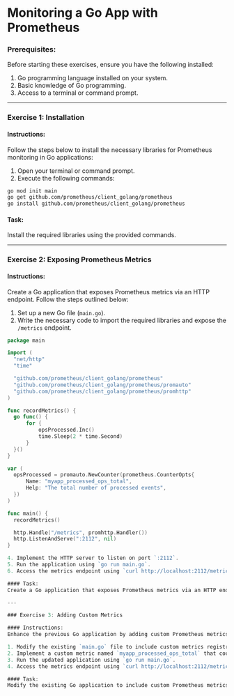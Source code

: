 # Monitoring a Go App with Prometheus 
### Prerequisites:
Before starting these exercises, ensure you have the following installed:

1. Go programming language installed on your system.
2. Basic knowledge of Go programming.
3. Access to a terminal or command prompt.

---

### Exercise 1: Installation

#### Instructions:
Follow the steps below to install the necessary libraries for Prometheus monitoring in Go applications:

1. Open your terminal or command prompt.
2. Execute the following commands:

```bash
go mod init main
go get github.com/prometheus/client_golang/prometheus
go install github.com/prometheus/client_golang/prometheus
```

#### Task:
Install the required libraries using the provided commands.

---

### Exercise 2: Exposing Prometheus Metrics

#### Instructions:
Create a Go application that exposes Prometheus metrics via an HTTP endpoint. Follow the steps outlined below:

1. Set up a new Go file (`main.go`).
2. Write the necessary code to import the required libraries and expose the `/metrics` endpoint.

  ```go
package main

import (
    "net/http"
    "time"

    "github.com/prometheus/client_golang/prometheus"
    "github.com/prometheus/client_golang/prometheus/promauto"
    "github.com/prometheus/client_golang/prometheus/promhttp"
)

func recordMetrics() {
    go func() {
        for {
            opsProcessed.Inc()
            time.Sleep(2 * time.Second)
        }
    }()
}

var (
    opsProcessed = promauto.NewCounter(prometheus.CounterOpts{
        Name: "myapp_processed_ops_total",
        Help: "The total number of processed events",
    })
)

func main() {
    recordMetrics()

    http.Handle("/metrics", promhttp.Handler())
    http.ListenAndServe(":2112", nil)
}

4. Implement the HTTP server to listen on port `:2112`.
5. Run the application using `go run main.go`.
6. Access the metrics endpoint using `curl http://localhost:2112/metrics`.

#### Task:
Create a Go application that exposes Prometheus metrics via an HTTP endpoint and verify its functionality by accessing the metrics endpoint.

---

### Exercise 3: Adding Custom Metrics

#### Instructions:
Enhance the previous Go application by adding custom Prometheus metrics. Follow the steps below:

1. Modify the existing `main.go` file to include custom metrics registration.
2. Implement a custom metric named `myapp_processed_ops_total` that counts the number of processed events.
3. Run the updated application using `go run main.go`.
4. Access the metrics endpoint using `curl http://localhost:2112/metrics` and observe the output.

#### Task:
Modify the existing Go application to include custom Prometheus metrics and verify their presence in the metrics output.
```

